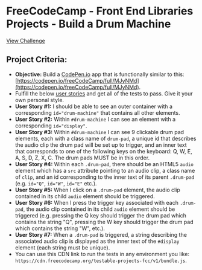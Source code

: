 # FreeCodeCamp - Front End Libraries Projects - Build a Drum Machine
[View Challenge](https://learn.freecodecamp.org/front-end-libraries/front-end-libraries-projects/build-a-drum-machine)

## Project Criteria:
- **Objective:** Build a [CodePen.io](https://codepen.io) app that is functionally similar to this: [https://codepen.io/freeCodeCamp/full/MJyNMd](https://codepen.io/freeCodeCamp/full/MJyNMd).
- Fulfill the below [user stories](https://en.wikipedia.org/wiki/User_story) and get all of the tests to pass. Give it your own personal style.
- **User Story #1:** I should be able to see an outer container with a corresponding `id="drum-machine"` that contains all other elements.
- **User Story #2:** Within `#drum-machine` I can see an element with a corresponding `id="display"`.
- **User Story #3:** Within `#drum-machine` I can see 9 clickable drum pad elements, each with a class name of `drum-pad`, a unique id that describes the audio clip the drum pad will be set up to trigger, and an inner text that corresponds to one of the following keys on the keyboard: Q, W, E, A, S, D, Z, X, C. The drum pads MUST be in this order.
- **User Story #4:** Within each `.drum-pad`, there should be an HTML5 `audio` element which has a `src` attribute pointing to an audio clip, a class name of `clip`, and an id corresponding to the inner text of its parent `.drum-pad` (e.g. `id="Q"`, `id="W"`, `id="E"` etc.).
- **User Story #5:** When I click on a `.drum-pad` element, the audio clip contained in its child `audio` element should be triggered.
- **User Story #6:** When I press the trigger key associated with each `.drum-pad`, the audio clip contained in its child `audio` element should be triggered (e.g. pressing the Q key should trigger the drum pad which contains the string "Q", pressing the W key should trigger the drum pad which contains the string "W", etc.).
- **User Story #7:** When a `.drum-pad` is triggered, a string describing the associated audio clip is displayed as the inner text of the `#display` element (each string must be unique).
- You can use this CDN link to run the tests in any environment you like: `https://cdn.freecodecamp.org/testable-projects-fcc/v1/bundle.js`.